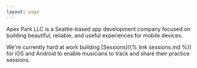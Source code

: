 ```yaml
---
layout: page
---
```


Apex Park LLC is a Seattle-based app development company focused on building beautiful, reliable, and useful experiences for mobile devices.

We're currently hard at work building [Sessions]({% link sessions.md %}) for iOS and Android to enable musicians to track and share their practice sessions.
